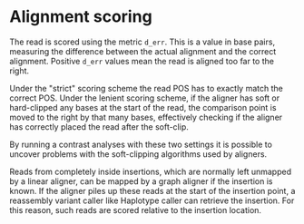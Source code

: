 Alignment scoring
=================
The read is scored using the metric `d_err`. This is a value in base pairs, measuring the difference between the actual alignment and the correct alignment. Positive `d_err` values mean the read is aligned too far to the right.

Under the "strict" scoring scheme the read POS has to exactly match the correct POS. Under the lenient scoring scheme, if the aligner has soft or hard-clipped any bases at the start of the read, the comparison point is moved to the right by that many bases, effectively checking if the aligner has correctly placed the read after the soft-clip. 

By running a contrast analyses with these two settings it is possible to uncover problems with the soft-clipping algorithms used by aligners.

Reads from completely inside insertions, which are normally left unmapped by a linear aligner, can be mapped by a graph aligner if the insertion is known. If the aligner piles up these reads at the start of the insertion point, a reassembly variant caller like Haplotype caller can retrieve the insertion. For this reason, such reads are scored relative to the insertion location.